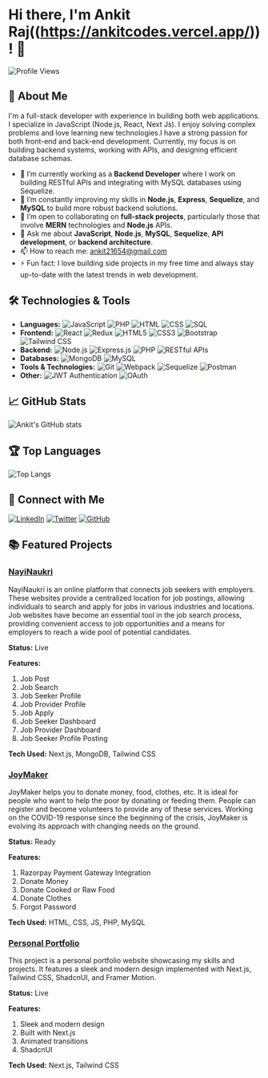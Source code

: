 # Hi there, I'm Ankit Raj((https://ankitcodes.vercel.app/))! 👋

![Profile Views](https://komarev.com/ghpvc/?username=AnkitRaj20&color=lightgrey)

## 🚀 About Me
I'm a full-stack developer with experience in building both web applications. I specialize in JavaScript (Node.js, React, Next Js). I enjoy solving complex problems and love learning new technologies.I have a strong passion for both front-end and back-end development. Currently, my focus is on building backend systems, working with APIs, and designing efficient database schemas.

- 🔭 I’m currently working as a **Backend Developer** where I work on building RESTful APIs and integrating with MySQL databases using Sequelize.
- 🌱 I’m constantly improving my skills in **Node.js**, **Express**, **Sequelize**, and **MySQL** to build more robust backend solutions.
- 👯 I’m open to collaborating on **full-stack projects**, particularly those that involve **MERN** technologies and **Node.js** APIs.
- 💬 Ask me about **JavaScript**, **Node.js**, **MySQL**, **Sequelize**, **API development**, or **backend architecture**.
- 📫 How to reach me: [ankit21654@gmail.com](mailto:ankit21654@gmail.com)
- ⚡ Fun fact: I love building side projects in my free time and always stay up-to-date with the latest trends in web development.

## 🛠️ Technologies & Tools
- **Languages:** ![JavaScript](https://img.shields.io/badge/-JavaScript-black?style=flat&logo=javascript) ![PHP](https://img.shields.io/badge/-PHP-black?style=flat&logo=php) ![HTML](https://img.shields.io/badge/-HTML-black?style=flat&logo=html5) ![CSS](https://img.shields.io/badge/-CSS-black?style=flat&logo=css3) ![SQL](https://img.shields.io/badge/-SQL-black?style=flat&logo=sql)
- **Frontend:** ![React](https://img.shields.io/badge/-React-black?style=flat&logo=react) ![Redux](https://img.shields.io/badge/-Redux-black?style=flat&logo=redux) ![HTML5](https://img.shields.io/badge/-HTML5-black?style=flat&logo=html5) ![CSS3](https://img.shields.io/badge/-CSS3-black?style=flat&logo=css3) ![Bootstrap](https://img.shields.io/badge/-Bootstrap-black?style=flat&logo=bootstrap) ![Tailwind CSS](https://img.shields.io/badge/-Tailwind_CSS-black?style=flat&logo=tailwind-css)
- **Backend:** ![Node.js](https://img.shields.io/badge/-Node.js-black?style=flat&logo=node.js) ![Express.js](https://img.shields.io/badge/-Express.js-black?style=flat&logo=express) ![PHP](https://img.shields.io/badge/-PHP-black?style=flat&logo=php) ![RESTful APIs](https://img.shields.io/badge/-RESTful_APIs-black?style=flat&logo=api)
- **Databases:** ![MongoDB](https://img.shields.io/badge/-MongoDB-black?style=flat&logo=mongodb) ![MySQL](https://img.shields.io/badge/-MySQL-black?style=flat&logo=mysql)
- **Tools & Technologies:** ![Git](https://img.shields.io/badge/-Git-black?style=flat&logo=git) ![Webpack](https://img.shields.io/badge/-Webpack-black?style=flat&logo=webpack) ![Sequelize](https://img.shields.io/badge/-Sequelize-black?style=flat&logo=sequelize) ![Postman](https://img.shields.io/badge/-Postman-black?style=flat&logo=postman)
- **Other:** ![JWT Authentication](https://img.shields.io/badge/-JWT_Authentication-black?style=flat&logo=json-web-tokens) ![OAuth](https://img.shields.io/badge/-OAuth-black?style=flat&logo=oauth)

## 📈 GitHub Stats
![Ankit's GitHub stats](https://github-readme-stats.vercel.app/api?username=AnkitRaj20&show_icons=true&theme=radical)

## 🏆 Top Languages
![Top Langs](https://github-readme-stats.vercel.app/api/top-langs/?username=AnkitRaj20&layout=compact&theme=radical)

## 🔗 Connect with Me
[![LinkedIn](https://img.shields.io/badge/-LinkedIn-blue?style=flat&logo=linkedin)](https://www.linkedin.com/in/yourprofile) [![Twitter](https://img.shields.io/badge/-Twitter-blue?style=flat&logo=twitter)](https://twitter.com/yourprofile) [![GitHub](https://img.shields.io/badge/-GitHub-black?style=flat&logo=github)](https://github.com/AnkitRaj20)

## 📚 Featured Projects

### [NayiNaukri](https://nayinaukri.netlify.app)
NayiNaukri is an online platform that connects job seekers with employers. These websites provide a centralized location for job postings, allowing individuals to search and apply for jobs in various industries and locations. Job websites have become an essential tool in the job search process, providing convenient access to job opportunities and a means for employers to reach a wide pool of potential candidates.

**Status:** Live

**Features:**
1. Job Post
2. Job Search
3. Job Seeker Profile
4. Job Provider Profile
5. Job Apply
6. Job Seeker Dashboard
7. Job Provider Dashboard
8. Job Seeker Profile Posting

**Tech Used:** Next.js, MongoDB, Tailwind CSS

### [JoyMaker](https://github.com/AnkitRaj20/joymaker/tree/main)
JoyMaker helps you to donate money, food, clothes, etc. It is ideal for people who want to help the poor by donating or feeding them. People can register and become volunteers to provide any of these services. Working on the COVID-19 response since the beginning of the crisis, JoyMaker is evolving its approach with changing needs on the ground.

**Status:** Ready

**Features:**
1. Razorpay Payment Gateway Integration
2. Donate Money
3. Donate Cooked or Raw Food
4. Donate Clothes
5. Forgot Password

**Tech Used:** HTML, CSS, JS, PHP, MySQL

### [Personal Portfolio](https://ankitcodes.vercel.app/)
This project is a personal portfolio website showcasing my skills and projects. It features a sleek and modern design implemented with Next.js, Tailwind CSS, ShadcnUI, and Framer Motion.

**Status:** Live

**Features:**
1. Sleek and modern design
2. Built with Next.js
3. Animated transitions
4. ShadcnUI

**Tech Used:** Next.js, Tailwind CSS

<!-- BLOG-POST-LIST:START
## 📝 Blog Posts
- [How I Built a Full-Stack Application](https://yourblog.com/post1)
- [Understanding Asynchronous JavaScript](https://yourblog.com/post2)
- [Guide to Spring Boot](https://yourblog.com/post3)
BLOG-POST-LIST:END -->
<!--
## Hi there, I'm Ankit raj 👋

Welcome to my GitHub profile! I'm a passionate **Full Stack Developer** specializing in the **MERN stack (MongoDB, Express, React, Node.js)**, and currently working as a **Backend Developer** with **Node.js** and **MySQL** using **Sequelize**. I enjoy building scalable and efficient applications, solving complex problems, and contributing to the open-source tecj community. Here, you'll find a collection of projects that I'm working on, as well as repositories that showcase my skills and interests.

## 🚀 About Me
I'm a full-stack developer with experience in building both web applications. I specialize in JavaScript (Node.js, React, Next Js). I enjoy solving complex problems and love learning new technologies.I have a strong passion for both front-end and back-end development. Currently, my focus is on building backend systems, working with APIs, and designing efficient database schemas.

- 🔭 I’m currently working as a **Backend Developer** where I work on building RESTful APIs and integrating with MySQL databases using Sequelize.
- 🌱 I’m constantly improving my skills in **Node.js**, **Express**, **Sequelize**, and **MySQL** to build more robust backend solutions.
- 👯 I’m open to collaborating on **full-stack projects**, particularly those that involve **MERN** technologies and **Node.js** APIs.
- 💬 Ask me about **JavaScript**, **Node.js**, **MySQL**, **Sequelize**, **API development**, or **backend architecture**.
- 📫 How to reach me: [ankit21654@gmail.com](mailto:ankit21654@gmail.com)
- ⚡ Fun fact: I love building side projects in my free time and always stay up-to-date with the latest trends in web development.

## 🛠️ Technologies & Skills

- **Languages**: JavaScript (Node.js, React, Next.js), HTML, CSS, PHP, SQL
- **Frontend**: React, Redux, HTML5, CSS3, Bootstrap, Tailwind
- **Backend**: Node.js, Express.js, RESTful APIs, PHP
- **Databases**: MongoDB, MySQL
- **Tools & Technologies**: Git, Webpack, Redux, RESTful APIs, Sequelize, Postman
- **Other**: JWT Authentication, OAuth

## 🌍 Let's Connect
-->

<!---------END-------------------->

<!--
## 🔥 Featured Projects

### [Project 1: Personal Budget Tracker](https://github.com/yourusername/budget-tracker)
A full-stack application built using **React** for the frontend and **Node.js/Express** for the backend. Users can track their personal finances, manage expenses, and visualize spending trends.
- **Tech Stack**: React, Node.js, Express, MySQL (with Sequelize)
- **Features**: User authentication, expense categories, data visualization, CRUD operations

### [Project 2: E-Commerce Backend API](https://github.com/yourusername/ecommerce-backend)
A **Node.js/Express** API for an e-commerce application, supporting product listings, user authentication, and order management.
- **Tech Stack**: Node.js, Express, MySQL (with Sequelize)
- **Features**: Product management, user authentication, JWT tokens, order processing

### [Project 3: Blog Platform API](https://github.com/yourusername/blog-api)
A backend API for a blog platform built with **Node.js** and **MySQL**. This project includes features like user authentication, post creation, comments, and likes.
- **Tech Stack**: Node.js, Express, MySQL (with Sequelize)
- **Features**: RESTful API, user authentication, CRUD operations, comments system


### [Project 1: Personal Finance Tracker](https://github.com/johndoe/finance-tracker)
A personal finance tracking app built with React and Firebase. Users can log their income, expenses, and visualize their spending habits over time.
- **Tech Stack**: React, Firebase, CSS
- **Features**: Authentication, Expense categories, Data visualization

### [Project 2: Movie Search App](https://github.com/johndoe/movie-search)
A simple movie search app that fetches data from The Movie Database (TMDb) API. Allows users to search for movies and see detailed information about them.
- **Tech Stack**: React, Axios, TMDb API
- **Features**: Search functionality, Movie details, Pagination

### [Project 3: Python Web Scraper](https://github.com/johndoe/python-web-scraper)
A Python-based web scraper to extract and parse data from e-commerce websites for price comparison.
- **Tech Stack**: Python, BeautifulSoup, Requests
- **Features**: Web scraping, CSV export, Data cleaning

## 🌍 Let's Connect

- [LinkedIn](https://www.linkedin.com/in/johndoe) | [Twitter](https://twitter.com/johndoe) | [Website](https://johndoe.com) | [Email](mailto:john.doe@email.com)

## 📊 GitHub Stats

![John's GitHub Stats](https://github-readme-stats.vercel.app/api?username=johndoe&show_icons=true&count_private=true&hide=prs)

## 🏆 GitHub Contributions

![John's GitHub Contributions](https://github-readme-streak-stats.herokuapp.com/?user=johndoe)
-->


<!--
**AnkitRaj20/AnkitRaj20** is a ✨ _special_ ✨ repository because its `README.md` (this file) appears on your GitHub profile.

Here are some ideas to get you started:

- 🔭 I’m currently working on ...
- 🌱 I’m currently learning ...
- 👯 I’m looking to collaborate on ...
- 🤔 I’m looking for help with ...
- 💬 Ask me about ...
- 📫 How to reach me: ...
- 😄 Pronouns: ...
- ⚡ Fun fact: ...
-->
